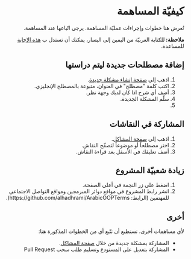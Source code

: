<div dir="rtl" align="right">

  <h1>كيفيّة المساهمة</h1>

  <p>تُعرض هنا خطوات وإجراءات عمليّة المساهمة. يرجى اتّباعها عند المساهمة.</p>

  <p>
    <b>ملاحظة: </b>
    للكتابة العربيّة من اليمين إلى اليسار، يمكنك أن تستدل ب
    <a href="https://3alam.pro/questions/641">هذه الإجابة </a>
    للمساعدة.
  </p>

  <h2>إضافة مصطلحات جديدة ليتم دراستها</h2>
  <ol>
    <li>اذهب إلى <a href="https://github.com/alhadhrami/ArabicOOPTerms/issues/new">صفحة إنشاء مشكلة جديدة</a>.</li>
    <li>اكتب كلمة "مصطلح" في العنوان، متبوعة بالمصطلح الإنجليزي.</li>
    <li>أضف أي شرح اذا كان لديك وجهة نظر.</li>
    <li>سلّم المشكلة الجديدة.<li>
  </ol>
  
  <h2>المشاركة في النقاشات</h2>
  <ol>
    <li>اذهب إلى <a href="https://github.com/alhadhrami/ArabicOOPTerms/issues">صفحة المشاكل</a>.</li>
    <li>اختر مصطلحاً أو موضوعاً لتصفّح النقاش.</li>
    <li>أضف تعليقك في الأسفل بعد قراءة النقاش.</li>
  </ol>

  <h2>زيادة شعبيّة المشروع</h2>
  <ol>
    <li>اضغط على زر النجمة في أعلى الصفحة.</li>
    <li>انشر رابط المشروع في مواقع دوائر المبرمجين ومواقع التواصل الاجتماعي للمهتمين (الرابط: https://github.com/alhadhrami/ArabicOOPTerms(.</li>
  </ol>
  
  <h2>أخرى</h2>
  <p>لأي مساهمات أخرى، تستطيع أن تتّبع أي من الخطوات المذكورة هنا:</p>
  <ul>
    <li>المشاركة بمشكلة جديدة من خلال <a href="https://github.com/alhadhrami/ArabicOOPTerms/issues">صفحة المشاكل</a>.</li>
    <li>المشاركة بتعديل على المستودع وتسليم طلب سحب Pull Request</li>
  </ul>  
</div>

